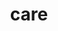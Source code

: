 ---
title: "care"
layout: cache
categories: [package, develop]
meta: {"compilers": ["gcc@7.5.0"], "num_specs": 16, "num_specs_by_stack": {"radiuss": 16, "root": 16}, "oss": ["ubuntu18.04"], "platforms": ["linux"], "stacks": ["radiuss", "root"], "targets": ["x86_64_v3"], "versions": ["0.15.1"]}
spec_details: [{"compiler": "gcc@7.5.0", "hash": "7vimjid43td7ce5lugcr4sl6rktoprq2", "os": "ubuntu18.04", "platform": "linux", "size": "-", "stacks": ["radiuss", "root"], "target": "x86_64_v3", "variants": ["~benchmarks", "build_system=cmake", "build_type=Release", "~cuda", "~docs", "~examples", "generator=make", "~ipo", "~loop_fuser", "~mpi", "~openmp", "~rocm", "~tests"], "versions": ["0.15.1"]}, {"compiler": "gcc@7.5.0", "hash": "bet4qhqi664mlik37qdxzrmpq2rv7r6h", "os": "ubuntu18.04", "platform": "linux", "size": "-", "stacks": ["radiuss", "root"], "target": "x86_64_v3", "variants": ["~benchmarks", "build_system=cmake", "build_type=Release", "~cuda", "~docs", "~examples", "generator=make", "~ipo", "~loop_fuser", "~mpi", "~openmp", "~rocm", "~tests"], "versions": ["0.15.1"]}, {"compiler": "gcc@7.5.0", "hash": "bsdwbubdhxf3cxra6eulnqunc46paxni", "os": "ubuntu18.04", "platform": "linux", "size": "-", "stacks": ["radiuss", "root"], "target": "x86_64_v3", "variants": ["~benchmarks", "build_system=cmake", "build_type=Release", "~cuda", "~docs", "~examples", "generator=make", "~ipo", "~loop_fuser", "~mpi", "~openmp", "~rocm", "~tests"], "versions": ["0.15.1"]}, {"compiler": "gcc@7.5.0", "hash": "bwaxgloa7moixwfllr6b4ded3oblqy7q", "os": "ubuntu18.04", "platform": "linux", "size": "-", "stacks": ["radiuss", "root"], "target": "x86_64_v3", "variants": ["~benchmarks", "build_system=cmake", "build_type=Release", "~cuda", "~docs", "~examples", "generator=make", "~ipo", "~loop_fuser", "~mpi", "~openmp", "~rocm", "~tests"], "versions": ["0.15.1"]}, {"compiler": "gcc@7.5.0", "hash": "dagotnsnwgys3rngipm4khnxi65hehx5", "os": "ubuntu18.04", "platform": "linux", "size": "-", "stacks": ["radiuss", "root"], "target": "x86_64_v3", "variants": ["~benchmarks", "build_system=cmake", "build_type=Release", "~cuda", "~docs", "~examples", "generator=make", "~ipo", "~loop_fuser", "~mpi", "~openmp", "~rocm", "~tests"], "versions": ["0.15.1"]}, {"compiler": "gcc@7.5.0", "hash": "ji3gslwcoa4vm2ijbo6msvrljlyxigus", "os": "ubuntu18.04", "platform": "linux", "size": "-", "stacks": ["radiuss", "root"], "target": "x86_64_v3", "variants": ["~benchmarks", "build_system=cmake", "build_type=Release", "~cuda", "~docs", "~examples", "generator=make", "~ipo", "~loop_fuser", "~mpi", "~openmp", "~rocm", "~tests"], "versions": ["0.15.1"]}, {"compiler": "gcc@7.5.0", "hash": "jkroommxh7c7dwu5k34tcxym72m4abu4", "os": "ubuntu18.04", "platform": "linux", "size": "-", "stacks": ["radiuss", "root"], "target": "x86_64_v3", "variants": ["~benchmarks", "build_system=cmake", "build_type=Release", "~cuda", "~docs", "~examples", "generator=make", "~ipo", "~loop_fuser", "~mpi", "~openmp", "~rocm", "~tests"], "versions": ["0.15.1"]}, {"compiler": "gcc@7.5.0", "hash": "k24zyt6ewnxovqshxk4sfbiis3bkdrvv", "os": "ubuntu18.04", "platform": "linux", "size": "-", "stacks": ["radiuss", "root"], "target": "x86_64_v3", "variants": ["~benchmarks", "build_system=cmake", "build_type=Release", "~cuda", "~docs", "~examples", "generator=make", "~ipo", "~loop_fuser", "~mpi", "~openmp", "~rocm", "~tests"], "versions": ["0.15.1"]}, {"compiler": "gcc@7.5.0", "hash": "lr7yxr3z2addixrgp3lft4ywjx3ujv2o", "os": "ubuntu18.04", "platform": "linux", "size": "-", "stacks": ["radiuss", "root"], "target": "x86_64_v3", "variants": ["~benchmarks", "build_system=cmake", "build_type=Release", "~cuda", "~docs", "~examples", "generator=make", "~ipo", "~loop_fuser", "~mpi", "~openmp", "~rocm", "~tests"], "versions": ["0.15.1"]}, {"compiler": "gcc@7.5.0", "hash": "nu3mlg5onfaztwst2ub4bg6z56h2whe6", "os": "ubuntu18.04", "platform": "linux", "size": "-", "stacks": ["radiuss", "root"], "target": "x86_64_v3", "variants": ["~benchmarks", "build_system=cmake", "build_type=Release", "~cuda", "~docs", "~examples", "generator=make", "~ipo", "~loop_fuser", "~mpi", "~openmp", "~rocm", "~tests"], "versions": ["0.15.1"]}, {"compiler": "gcc@7.5.0", "hash": "oqji47wyjledhjaweteh4or4c3ron7xm", "os": "ubuntu18.04", "platform": "linux", "size": "-", "stacks": ["radiuss", "root"], "target": "x86_64_v3", "variants": ["~benchmarks", "build_system=cmake", "build_type=Release", "~cuda", "~docs", "~examples", "generator=make", "~ipo", "~loop_fuser", "~mpi", "~openmp", "~rocm", "~tests"], "versions": ["0.15.1"]}, {"compiler": "gcc@7.5.0", "hash": "ps5wd3rb6po6lfqqprivwvams344m2au", "os": "ubuntu18.04", "platform": "linux", "size": "-", "stacks": ["radiuss", "root"], "target": "x86_64_v3", "variants": ["~benchmarks", "build_system=cmake", "build_type=Release", "~cuda", "~docs", "~examples", "generator=make", "~ipo", "~loop_fuser", "~mpi", "~openmp", "~rocm", "~tests"], "versions": ["0.15.1"]}, {"compiler": "gcc@7.5.0", "hash": "t7pyjpfn3l2oiw3i7xq7vqhxbp4rnke5", "os": "ubuntu18.04", "platform": "linux", "size": "-", "stacks": ["radiuss", "root"], "target": "x86_64_v3", "variants": ["~benchmarks", "build_system=cmake", "build_type=Release", "~cuda", "~docs", "~examples", "generator=make", "~ipo", "~loop_fuser", "~mpi", "~openmp", "~rocm", "~tests"], "versions": ["0.15.1"]}, {"compiler": "gcc@7.5.0", "hash": "uyxx6fcqtvakox6g52doy5am4dlymlcu", "os": "ubuntu18.04", "platform": "linux", "size": "-", "stacks": ["radiuss", "root"], "target": "x86_64_v3", "variants": ["~benchmarks", "build_system=cmake", "build_type=Release", "~cuda", "~docs", "~examples", "generator=make", "~ipo", "~loop_fuser", "~mpi", "~openmp", "~rocm", "~tests"], "versions": ["0.15.1"]}, {"compiler": "gcc@7.5.0", "hash": "wsokp5mylc345zs7ccd7r4ba3244gvhp", "os": "ubuntu18.04", "platform": "linux", "size": "-", "stacks": ["radiuss", "root"], "target": "x86_64_v3", "variants": ["~benchmarks", "build_system=cmake", "build_type=Release", "~cuda", "~docs", "~examples", "generator=make", "~ipo", "~loop_fuser", "~mpi", "~openmp", "~rocm", "~tests"], "versions": ["0.15.1"]}, {"compiler": "gcc@7.5.0", "hash": "xjtvryvkr5spmzli5dqlpqlt4qy24dgu", "os": "ubuntu18.04", "platform": "linux", "size": "-", "stacks": ["radiuss", "root"], "target": "x86_64_v3", "variants": ["~benchmarks", "build_system=cmake", "build_type=Release", "~cuda", "~docs", "~examples", "generator=make", "~ipo", "~loop_fuser", "~mpi", "~openmp", "~rocm", "~tests"], "versions": ["0.15.1"]}]
---